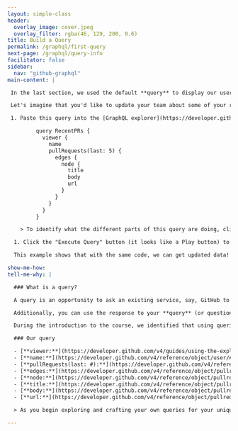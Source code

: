 ```yaml
---
layout: simple-class
header:
  overlay_image: cover.jpeg
  overlay_filter: rgba(46, 129, 200, 0.6)
title: Build a Query
permalink: /graphql/first-query
next-page: /graphql/query-info
facilitator: false
sidebar:
  nav: "github-graphql"
main-content: |

 In the last section, we used the default **query** to display our username in the Results pane. Then, we added `avatarUrl` to your query which provided a link to your GitHub avatar. To learn more about what a query is, click "Tell me why" under this next exercise.

 Let's imagine that you'd like to update your team about some of your recent work [via an issue](https://guides.github.com/features/issues/). You could use a GraphQL query to find the pull requests you've most recently contributed to.

 1. Paste this query into the [GraphQL explorer](https://developer.github.com/v4/explorer/).

         query RecentPRs {
           viewer {
             name
             pullRequests(last: 5) {
               edges {
                 node {
                   title
                   body
                   url
                 }
               }
             }
           }
         }

    > To identify what the different parts of this query are doing, click "Tell me why" below. We could easily change this query to ask for different information. If you'd like, feel free to do that in your own query!

  1. Click the "Execute Query" button (it looks like a Play button) to run the query that is in the left pane and display the results in the right pane.

  This example shows that with the same code, we can get updated data! Any time you have to manually search for information, try to find out if and how you could use an API to do it for you.

show-me-how:
tell-me-why: |

  ### What is a query?

  A query is an opportunity to ask an existing service, say, GitHub to provide specific information based on the context of your question. Our last "username and avatar exercise" would be similar to asking someone their name and asking for a picture, except with a **query** we can ask GitHub to get the information from _hundreds_ (or _thousands_, or even _millions_) users, repositories, issues, commits, and pull requests.

  Additionally, you can use the response to your **query** (or question) to dynamically update and potentially alter the way your content looks.

  During the introduction to the course, we identified that using queries and API would allow you to automatically get consistently updated information and use it to power your application or website. As an example, if you wanted to list the latest commits made across GitHub manually, you would need to do a lot of searching and manually update your application. More importantly, in the time it took your to make your changes, the data might be obsolete. Using queries and APIs, we can automatically gather the latest data, display it, and schedule when that data needs to be updated.

  ### Our query

  - [**viewer:**](https://developer.github.com/v4/guides/using-the-explorer/) Who is currently viewing this information (you!)
  - [**name:**](https://developer.github.com/v4/reference/object/user/#fields) The name of the viewer.
  - [**pullRequests(last: #):**](https://developer.github.com/v4/reference/object/user/#fields) The last (most recent) pull requests that are relevant to that viewer. The `#` sign can be used to limit the number of pull requests you want returned.
  - [**edges:**](https://developer.github.com/v4/reference/object/pullrequestedge/) An edge in a connection.
  - [**node:**](https://developer.github.com/v4/reference/object/pullrequest/) The item at the end of an edge.
  - [**title:**](https://developer.github.com/v4/reference/object/pullrequest/) The title of the Pull Request.
  - [**body:**](https://developer.github.com/v4/reference/object/pullrequest/) The text found in the first comment of the Pull Request.
  - [**url:**](https://developer.github.com/v4/reference/object/pullrequest/) The URL to the specific Pull Request.

  > As you begin exploring and crafting your own queries for your unique projects, you can click the "< Docs" button located above the right pane of the GraphQL Explorer to get a definition of different query objects or look for query objects that will perform the task you are attempting.

---
```

